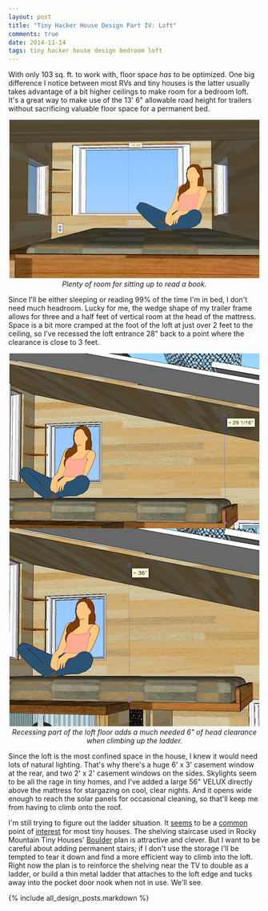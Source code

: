 ```yaml
---
layout: post
title: "Tiny Hacker House Design Part IV: Loft"
comments: true
date: 2014-11-14
tags: tiny hacker house design bedroom loft
---
```


With only 103 sq. ft. to work with, floor space *has* to be optimized. One big
difference I notice between most RVs and tiny houses is the latter usually
takes advantage of a bit higher ceilings to make room for a bedroom loft. It's
a great way to make use of the 13' 6" allowable road height for trailers
without sacrificing valuable floor space for a permanent bed.

<center>
  <img src="/img/loft-head-height.png" alt="Loft Head Height">
  <div class="caption">
    <i>
      Plenty of room for sitting up to read a book.
    </i>
  </div>
</center>

Since I'll be either sleeping or reading 99% of the time I'm in bed, I don't
need much headroom. Lucky for me, the wedge shape of my trailer frame allows
for three and a half feet of vertical room at the head of the mattress. Space
is a bit more cramped at the foot of the loft at just over 2 feet to the
ceiling, so I've recessed the loft entrance 28" back to a point where the
clearance is close to 3 feet.

<center>
  <img src="/img/loft-ladder-height.png" alt="Loft Ladder Height">
  <div class="caption">
    <i>
      Recessing part of the loft floor adds a much needed 6" of head clearance
when climbing up the ladder.
    </i>
  </div>
</center>

Since the loft is the most confined space in the house, I knew it would need
lots of natural lighting. That's why there's a huge 6' x 3' casement window at
the rear, and two 2' x 2' casement windows on the sides. Skylights seem to be
all the rage in tiny homes, and I've added a large 56" VELUX directly above the
mattress for stargazing on cool, clear nights.  And it opens wide enough to
reach the solar panels for occasional cleaning, so that'll keep me from having
to climb onto the roof.

I'm still trying to figure out the ladder situation. It
[seems](http://tinyhousetalk.com/tiny-house-furniture-1-chair-ladder/) to be
a [common](http://tinyhouselistings.com/tiny-house-uk-unique-loft-ladder/)
point of
[interest](http://tinyhousebuild.com/ridiculously-easy-loft-ladder-for-tiny-houses/)
for most tiny houses. The shelving staircase used in Rocky Mountain Tiny
Houses' [Boulder](http://rockymountaintinyhouses.com/plans/boulder/) plan is
attractive and clever. But I want to be careful about adding permanent stairs;
if I don't use the storage I'll be tempted to tear it down and find a more
efficient way to climb into the loft. Right now the plan is to reinforce the
shelving near the TV to double as a ladder, or build a thin metal ladder that
attaches to the loft edge and tucks away into the pocket door nook when not in
use. We'll see.

{% include all_design_posts.markdown %}
